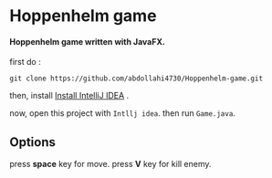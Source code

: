 # Hoppenhelm game
#### Hoppenhelm game written with JavaFX.


first do :
```
git clone https://github.com/abdollahi4730/Hoppenhelm-game.git 
```

then, install [Install IntelliJ IDEA](https://www.jetbrains.com/help/idea/installation-guide.html) .

now, open this project with `Intllj idea`.
then run `Game.java`.

## Options
press **space** key for move.
press **V** key for kill enemy.

